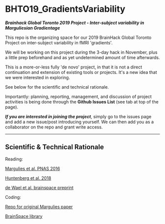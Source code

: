 # BHTO19_GradientsVariability

***Brainhack Global Toronto 2019 Project - Inter-subject variability in Marguliesian Gradientage***

This repo is the organizing space for our 2019 BrainHack Global Toronto Project on inter-subject variability in fMRI 'gradients'.

We will be working on this project during the 3-day hack in November, plus a little prep beforehand and as yet undetermined amount of time afterwards. 

This is a more-or-less fully 'de novo' project, in that it is not a direct continuation and extension of existing tools or projects. It's a new idea that we were interested in exploring. 

See below for the scientific and technical rationale. 

Importantly: planning, reporting, management, and discussion of project activities is being done through the **Github Issues List** (see tab at top of the page). 

***If you are interested in joining the project***, simply go to the issues page and add a new issue/post introducing yourself. We can then add you as a collaborator on the repo and grant write access. 


---

## Scientific & Technical Rationale


Reading:

[Margulies et al. PNAS 2016](https://www.ncbi.nlm.nih.gov/pubmed/27791099)

[Huntenberg et al. 2018](https://www.ncbi.nlm.nih.gov/pubmed/29203085)

[de Wael et al. brainspace preprint](https://www.biorxiv.org/content/10.1101/761460v1)


Coding:

[Repo for original Margulies paper](https://github.com/NeuroanatomyAndConnectivity/gradient_analysis)

[BrainSpace library](https://github.com/MICA-MNI/BrainSpace)



